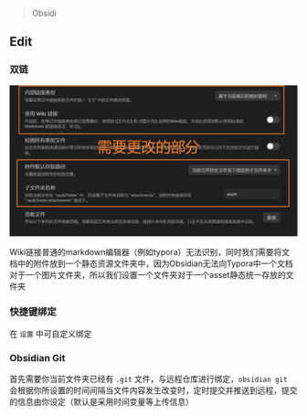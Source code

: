 > Obsidi
## Edit

### 双链

![](asset/Pasted%20image%2020231023001901.png)

Wiki链接普通的markdown编辑器（例如typora）无法识别，同时我们需要将文档中的附件放到一个静态资源文件夹中，因为Obsidian无法向Typora中一个文档对于一个图片文件夹，所以我们设置一个文件夹对于一个asset静态统一存放的文件夹

### 快捷键绑定

在 `设置` 中可自定义绑定

### Obsidian Git

首先需要你当前文件夹已经有 `.git` 文件，与远程仓库进行绑定，`obsidian git` 会根据你所设置的时间间隔当文件内容发生改变时，定时提交并推送到远程，提交的信息由你设定（默认是采用时间变量等上传信息）


